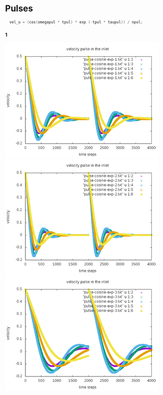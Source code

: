 # Pulses 

```c
  vel_u = (cos(omegapul * tpul) * exp (-tpul * taupul)) / npul;
```

### 1 
![1](plot-1.png)
![2](plot-2.png)
![3](plot-3.png)

